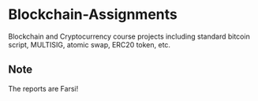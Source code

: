 # Blockchain-Assignments
Blockchain and Cryptocurrency course projects including standard bitcoin script, MULTISIG, atomic swap, ERC20
token, etc. 
## Note
The reports are Farsi!
